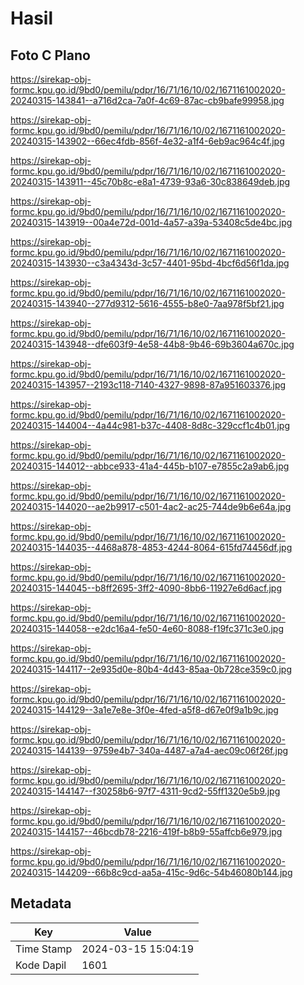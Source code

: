 # Hasil

## Foto C Plano

https://sirekap-obj-formc.kpu.go.id/9bd0/pemilu/pdpr/16/71/16/10/02/1671161002020-20240315-143841--a716d2ca-7a0f-4c69-87ac-cb9bafe99958.jpg

https://sirekap-obj-formc.kpu.go.id/9bd0/pemilu/pdpr/16/71/16/10/02/1671161002020-20240315-143902--66ec4fdb-856f-4e32-a1f4-6eb9ac964c4f.jpg

https://sirekap-obj-formc.kpu.go.id/9bd0/pemilu/pdpr/16/71/16/10/02/1671161002020-20240315-143911--45c70b8c-e8a1-4739-93a6-30c838649deb.jpg

https://sirekap-obj-formc.kpu.go.id/9bd0/pemilu/pdpr/16/71/16/10/02/1671161002020-20240315-143919--00a4e72d-001d-4a57-a39a-53408c5de4bc.jpg

https://sirekap-obj-formc.kpu.go.id/9bd0/pemilu/pdpr/16/71/16/10/02/1671161002020-20240315-143930--c3a4343d-3c57-4401-95bd-4bcf6d56f1da.jpg

https://sirekap-obj-formc.kpu.go.id/9bd0/pemilu/pdpr/16/71/16/10/02/1671161002020-20240315-143940--277d9312-5616-4555-b8e0-7aa978f5bf21.jpg

https://sirekap-obj-formc.kpu.go.id/9bd0/pemilu/pdpr/16/71/16/10/02/1671161002020-20240315-143948--dfe603f9-4e58-44b8-9b46-69b3604a670c.jpg

https://sirekap-obj-formc.kpu.go.id/9bd0/pemilu/pdpr/16/71/16/10/02/1671161002020-20240315-143957--2193c118-7140-4327-9898-87a951603376.jpg

https://sirekap-obj-formc.kpu.go.id/9bd0/pemilu/pdpr/16/71/16/10/02/1671161002020-20240315-144004--4a44c981-b37c-4408-8d8c-329ccf1c4b01.jpg

https://sirekap-obj-formc.kpu.go.id/9bd0/pemilu/pdpr/16/71/16/10/02/1671161002020-20240315-144012--abbce933-41a4-445b-b107-e7855c2a9ab6.jpg

https://sirekap-obj-formc.kpu.go.id/9bd0/pemilu/pdpr/16/71/16/10/02/1671161002020-20240315-144020--ae2b9917-c501-4ac2-ac25-744de9b6e64a.jpg

https://sirekap-obj-formc.kpu.go.id/9bd0/pemilu/pdpr/16/71/16/10/02/1671161002020-20240315-144035--4468a878-4853-4244-8064-615fd74456df.jpg

https://sirekap-obj-formc.kpu.go.id/9bd0/pemilu/pdpr/16/71/16/10/02/1671161002020-20240315-144045--b8ff2695-3ff2-4090-8bb6-11927e6d6acf.jpg

https://sirekap-obj-formc.kpu.go.id/9bd0/pemilu/pdpr/16/71/16/10/02/1671161002020-20240315-144058--e2dc16a4-fe50-4e60-8088-f19fc371c3e0.jpg

https://sirekap-obj-formc.kpu.go.id/9bd0/pemilu/pdpr/16/71/16/10/02/1671161002020-20240315-144117--2e935d0e-80b4-4d43-85aa-0b728ce359c0.jpg

https://sirekap-obj-formc.kpu.go.id/9bd0/pemilu/pdpr/16/71/16/10/02/1671161002020-20240315-144129--3a1e7e8e-3f0e-4fed-a5f8-d67e0f9a1b9c.jpg

https://sirekap-obj-formc.kpu.go.id/9bd0/pemilu/pdpr/16/71/16/10/02/1671161002020-20240315-144139--9759e4b7-340a-4487-a7a4-aec09c06f26f.jpg

https://sirekap-obj-formc.kpu.go.id/9bd0/pemilu/pdpr/16/71/16/10/02/1671161002020-20240315-144147--f30258b6-97f7-4311-9cd2-55ff1320e5b9.jpg

https://sirekap-obj-formc.kpu.go.id/9bd0/pemilu/pdpr/16/71/16/10/02/1671161002020-20240315-144157--46bcdb78-2216-419f-b8b9-55affcb6e979.jpg

https://sirekap-obj-formc.kpu.go.id/9bd0/pemilu/pdpr/16/71/16/10/02/1671161002020-20240315-144209--66b8c9cd-aa5a-415c-9d6c-54b46080b144.jpg


## Metadata

| Key        | Value               |
| ---------- | ------------------- |
| Time Stamp | 2024-03-15 15:04:19 |
| Kode Dapil | 1601                |



